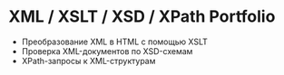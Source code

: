 # XML / XSLT / XSD / XPath Portfolio
- Преобразование XML в HTML с помощью XSLT
- Проверка XML-документов по XSD-схемам
- XPath-запросы к XML-структурам
